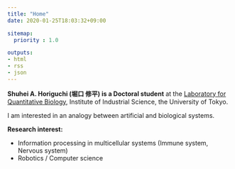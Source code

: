 ```yaml
---
title: "Home"
date: 2020-01-25T18:03:32+09:00

sitemap:
  priority : 1.0

outputs:
- html
- rss
- json
---
```


**Shuhei A. Horiguchi (堀口 修平) is a Doctoral student** at the [Laboratory for Quantitative Biology](https://research.crmind.net/index.html), Institute of Industrial Science, the University of Tokyo.

I am interested in an analogy between artificial and biological systems.


**Research interest:**

 * Information processing in multicellular systems (Immune system, Nervous system)
 * Robotics / Computer science
